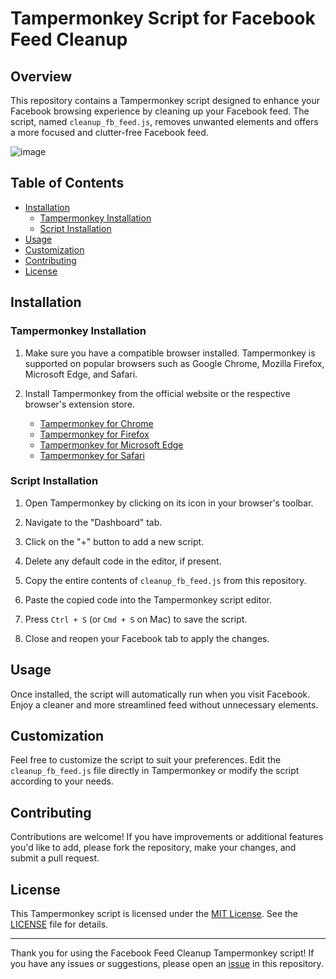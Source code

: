 # Tampermonkey Script for Facebook Feed Cleanup

## Overview

This repository contains a Tampermonkey script designed to enhance your Facebook browsing experience by cleaning up your Facebook feed. The script, named `cleanup_fb_feed.js`, removes unwanted elements and offers a more focused and clutter-free Facebook feed.

![image](https://github.com/Nightgaze/cleanup_fb_feed/assets/10233435/79d9bd26-6d7f-49ab-a09d-988d344aac52)


## Table of Contents

- [Installation](#installation)
  - [Tampermonkey Installation](#tampermonkey-installation)
  - [Script Installation](#script-installation)
- [Usage](#usage)
- [Customization](#customization)
- [Contributing](#contributing)
- [License](#license)

## Installation

### Tampermonkey Installation

1. Make sure you have a compatible browser installed. Tampermonkey is supported on popular browsers such as Google Chrome, Mozilla Firefox, Microsoft Edge, and Safari.

2. Install Tampermonkey from the official website or the respective browser's extension store.

   - [Tampermonkey for Chrome](https://chrome.google.com/webstore/detail/tampermonkey/dhdgffkkebhmkfjojejmpbldmpobfkfo)
   - [Tampermonkey for Firefox](https://addons.mozilla.org/en-US/firefox/addon/tampermonkey/)
   - [Tampermonkey for Microsoft Edge](https://microsoftedge.microsoft.com/addons/detail/tampermonkey/iikmkjmpaadaobahmlepeloendndfphd)
   - [Tampermonkey for Safari](https://apps.apple.com/us/app/tampermonkey/id1482490089)

### Script Installation

1. Open Tampermonkey by clicking on its icon in your browser's toolbar.

2. Navigate to the "Dashboard" tab.

3. Click on the "+" button to add a new script.

4. Delete any default code in the editor, if present.

5. Copy the entire contents of `cleanup_fb_feed.js` from this repository.

6. Paste the copied code into the Tampermonkey script editor.

7. Press `Ctrl + S` (or `Cmd + S` on Mac) to save the script.

8. Close and reopen your Facebook tab to apply the changes.

## Usage

Once installed, the script will automatically run when you visit Facebook. Enjoy a cleaner and more streamlined feed without unnecessary elements.

## Customization

Feel free to customize the script to suit your preferences. Edit the `cleanup_fb_feed.js` file directly in Tampermonkey or modify the script according to your needs.

## Contributing

Contributions are welcome! If you have improvements or additional features you'd like to add, please fork the repository, make your changes, and submit a pull request.

## License

This Tampermonkey script is licensed under the [MIT License](LICENSE). See the [LICENSE](LICENSE) file for details.

---

Thank you for using the Facebook Feed Cleanup Tampermonkey script! If you have any issues or suggestions, please open an [issue](../../issues) in this repository.
